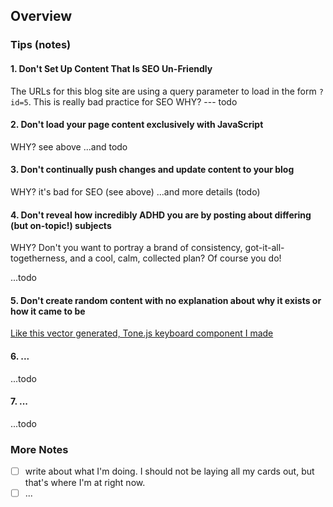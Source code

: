 
## Overview




### Tips (notes)

#### 1. Don't Set Up Content That Is SEO Un-Friendly

The URLs for this blog site are using a query parameter to load in the form `?id=5`. This is really bad practice for SEO
WHY? --- todo

#### 2. Don't load your page content exclusively with JavaScript

WHY? see above
...and todo

#### 3. Don't continually push changes and update content to your blog

WHY? it's bad for SEO (see above)
...and more details (todo)

#### 4. Don't reveal how incredibly ADHD you are by posting about differing (but on-topic!) subjects

WHY?
Don't you want to portray a brand of consistency, got-it-all-togetherness, and a cool, calm, collected plan? Of course you do!

...todo

#### 5. Don't create random content with no explanation about why it exists or how it came to be

[Like this vector generated, Tone.js keyboard component I made](/demos/keyboard/index.html)

#### 6. ...

...todo

#### 7. ...

...todo

### More Notes

- [ ] write about what I'm doing. I should not be laying all my cards out, but that's where I'm at right now.
- [ ] ...
